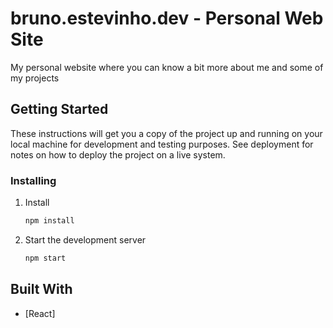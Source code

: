 # bruno.estevinho.dev - Personal Web Site

My personal website where you can know a bit more about me and some of my projects

## Getting Started

These instructions will get you a copy of the project up and running on your local machine for development and testing purposes. See deployment for notes on how to deploy the project on a live system.


### Installing

1. Install

   ```sh
   npm install 
   ```

2. Start the development server

   ```sh
   npm start
   ```

## Built With

* [React]
